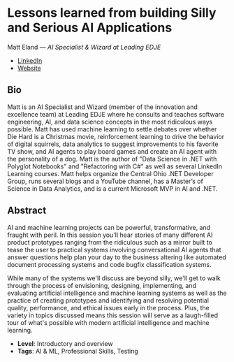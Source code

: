 # Lessons learned from building Silly and Serious AI Applications

Matt Eland &mdash; _AI Specialist & Wizard at Leading EDJE_

- [LinkedIn](https://www.linkedin.com/in/matteland/)
- [Website](https://matteland.dev/)

## Bio

Matt is an AI Specialist and Wizard (member of the innovation and excellence team) at Leading EDJE where he consults and teaches software engineering, AI, and data science concepts in the most ridiculous ways possible. Matt has used machine learning to settle debates over whether Die Hard is a Christmas movie, reinforcement learning to drive the behavior of digital squirrels, data analytics to suggest improvements to his favorite TV show, and AI agents to play board games and create an AI agent with the personality of a dog. Matt is the author of "Data Science in .NET with Polyglot Notebooks" and "Refactoring with C#" as well as several LinkedIn Learning courses. Matt helps organize the Central Ohio .NET Developer Group, runs several blogs and a YouTube channel, has a Master’s of Science in Data Analytics, and is a current Microsoft MVP in AI and .NET.

## Abstract

AI and machine learning projects can be powerful, transformative, and fraught with peril. In this session you'll hear stories of many different AI product prototypes ranging from the ridiculous such as a mirror built to tease the user to practical systems involving conversational AI agents that answer questions help plan your day to the business altering like automated document processing systems and code bugfix classification systems.

While many of the systems we'll discuss are beyond silly, we'll get to walk through the process of envisioning, designing, implementing, and evaluating artificial intelligence and machine learning systems as well as the practice of creating prototypes and identifying and resolving potential quality, performance, and ethical issues early in the process. Plus, the variety in topics discussed means this session will serve as a laugh-filled tour of what's possible with modern artificial intelligence and machine learning.

- **Level**: Introductory and overview
- **Tags**: AI & ML, Professional Skills, Testing
